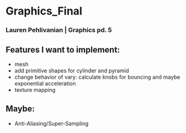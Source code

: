 # Graphics_Final
### Lauren Pehlivanian | Graphics pd. 5



## Features I want to implement: 
- mesh 
- add primitive shapes for cylinder and pyramid
- change behavior of vary: calculate knobs for bouncing and maybe exponential acceleration
- texture mapping
## Maybe: 
- Anti-Aliasing/Super-Sampling
